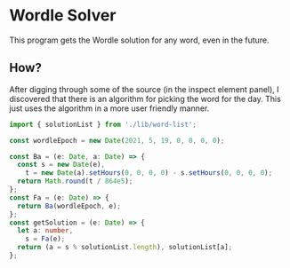 # Wordle Solver

This program gets the Wordle solution for any word, even in the future.

## How?

After digging through some of the source (in the inspect element panel),
I discovered that there is an algorithm for picking the word for the day.
This just uses the algorithm in a more user friendly manner.

```ts
import { solutionList } from './lib/word-list';

const wordleEpoch = new Date(2021, 5, 19, 0, 0, 0, 0);

const Ba = (e: Date, a: Date) => {
  const s = new Date(e),
    t = new Date(a).setHours(0, 0, 0, 0) - s.setHours(0, 0, 0, 0);
  return Math.round(t / 864e5);
};
const Fa = (e: Date) => {
  return Ba(wordleEpoch, e);
};
const getSolution = (e: Date) => {
  let a: number,
    s = Fa(e);
  return (a = s % solutionList.length), solutionList[a];
};
```
